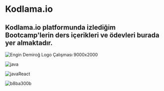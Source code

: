 # Kodlama.io

## Kodlama.io platformunda izlediğim Bootcamp'lerin ders içerikleri ve ödevleri burada yer almaktadır.

![Engin Demiroğ Logo Çalışması 9000x2000](https://github.com/bedirhanbalci/Kodlama.io/assets/61194064/07916259-3c30-4989-8e3c-dc58abc5da2d)

![java](https://github.com/bedirhanbalci/Kodlama.io/assets/61194064/6828977a-8106-4601-9fd1-7e3d0c1f9dcd)

![javaReact](https://github.com/bedirhanbalci/Kodlama.io/assets/61194064/82ca9ee0-7a07-4770-b9f2-938d07fb40ef)

![b8ba300b](https://github.com/bedirhanbalci/Kodlama.io/assets/61194064/0609760e-78f4-4f4a-b557-8cd13780acb4)
